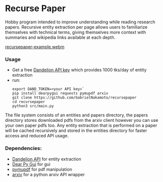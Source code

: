 # Recurse Paper

Hobby program intended to improve understanding while reading research papers.
Recursive entity extraction per page allows users to familiarize themselves with technical terms, giving themselves more context with summaries and wikipedia links available at each depth.

[recursepaper-example.webm](https://github.com/user-attachments/assets/a2494cc7-9e36-4cdd-a682-bfa27cddd411)

### Usage
- Get a free [Dandelion API key](https://dandelion.eu/) which provides 1000 tks/day of entity extraction
- run:
  ```
  export DAND_TOKEN=<your API key>`
  pip install dearpygui requests pymupdf arxiv
  git clone https://github.com/GabrielNakamoto/recursepaper
  cd recursepaper
  python3 src/main.py
  ```

The file system consists of an entities and papers directory, the papers directory stores downloaded pdfs from the arxiv client however you can use your own paper pdfs too.
Any entity extraction that is performed on a paper will be cached recursively and stored in the entities directory for faster access and reduced API usage.

### Dependencies:
- [Dandelion API](https://dandelion.eu/) for entity extraction
- [Dear Py Gui](https://github.com/hoffstadt/DearPyGui) for gui
- [pymupdf](https://github.com/pymupdf/PyMuPDF) for pdf manipulation
- [arxiv](https://pypi.org/project/arxiv/) for a python arxiv API wrapper
